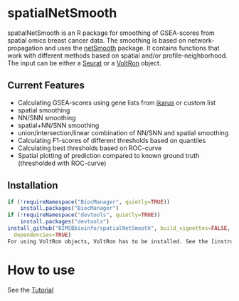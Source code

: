 spatialNetSmooth
========

spatialNetSmooth is an R package for smoothing of GSEA-scores from spatial omics breast cancer data. The smoothing is based on network-propagation and uses the [netSmooth](https://github.com/BIMSBbioinfo/netSmooth) package.
It contains functions that work with different methods based on spatial and/or profile-neighborhood. The input can be either a [Seurat](https://github.com/satijalab/seurat) or a [VoltRon](https://github.com/BIMSBbioinfo/VoltRon) object.

## Current Features
* Calculating GSEA-scores using gene lists from [ikarus](https://doi.org/10.1186/s13059-022-02683-1) or custom list
* spatial smoothing
* NN/SNN smoothing
* spatial+NN/SNN smoothing
* union/intersection/linear combination of NN/SNN and spatial smoothing
* Calculating F1-scores of different thresholds based on quantiles
* Calculating best thresholds based on ROC-curve
* Spatial plotting of prediction compared to known ground truth (thresholded with ROC-curve)
  
## Installation

```r
if (!requireNamespace("BiocManager", quietly=TRUE))
	install.packages("BiocManager")
if (!requireNamespace("devtools", quietly=TRUE))
	install.packages("devtools")
install_github("BIMSBbioinfo/spatialNetSmooth", build_vignettes=FALSE, 
  dependencies=TRUE)
For using VoltRon objects, VoltRon has to be installed. See the [instructions for installation](https://github.com/BIMSBbioinfo/VoltRon).
```

# How to use
See the [Tutorial](https://github.com/BIMSBbioinfo/spatialNetSmooth/blob/main/vignettes/Tutorial.Rmd)

